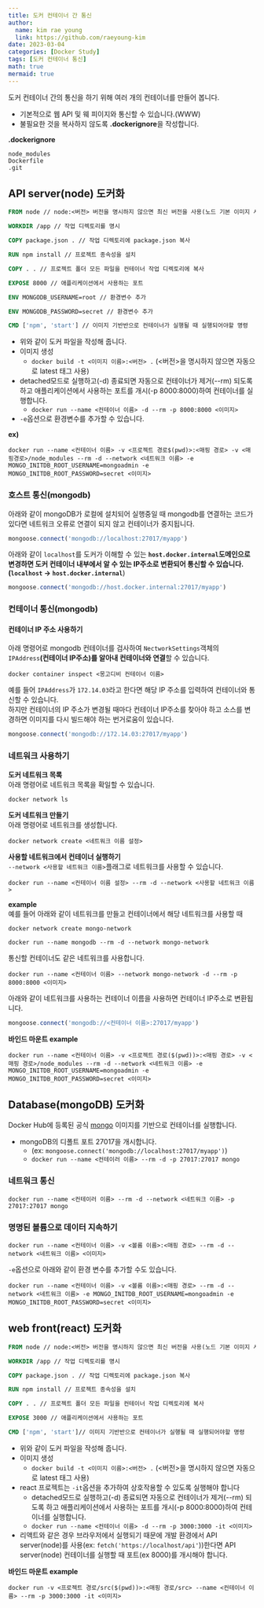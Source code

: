 ```yaml
---
title: 도커 컨테이너 간 통신
author:
  name: kim rae young
  link: https://github.com/raeyoung-kim
date: 2023-03-04
categories: [Docker Study]
tags: [도커 컨테이너 통신]
math: true
mermaid: true
---
```


도커 컨테이너 간의 통신을 하기 위해 여러 개의 컨테이너를 만들어 봅니다.

-   기본적으로 웹 API 및 웨 피이지와 통신할 수 있습니다.(WWW)
- 불필요한 것을 복사하지 않도록 **.dockerignore**을 작성합니다.

**.dockerignore**
```
node_modules
Dockerfile
.git
```

## API server(node) 도커화

```Dockerfile
FROM node // node:<버전> 버전을 명시하지 않으면 최신 버전을 사용(노드 기본 이미지 사용)

WORKDIR /app // 작업 디렉토리를 명시

COPY package.json . // 작업 디렉토리에 package.json 복사

RUN npm install // 프로젝트 종속성을 설치

COPY . . // 프로젝트 폴더 모든 파일을 컨테이너 작업 디렉토리에 복사

EXPOSE 8000 // 애플리케이션에서 사용하는 포트 

ENV MONGODB_USERNAME=root // 환경변수 추가

ENV MONGODB_PASSWORD=secret // 환경변수 추가

CMD ['npm', 'start'] // 이미지 기반반으로 컨테이너가 실행될 때 실행되어야할 명령
```

-   위와 같이 도커 파일을 작성해 줍니다.
-   이미지 생성
    -   `docker build -t <이미지 이름>:<버전> .` (<버전>을 명시하지 않으면 자동으로 latest 태그 사용)
-   detached모드로 실행하고(-d) 종료되면 자동으로 컨테이너가 제거(--rm) 되도록 하고 애플리케이션에서 사용하는 포트를 개시(-p 8000:8000)하여 컨테이너를 실행합니다.
    -   `docker run --name <컨테이너 이름> -d --rm -p 8000:8000 <이미지>`
-   `-e`옵션으로 환경변수를 추가할 수 있습니다.

**ex)**
```shell
docker run --name <컨테이너 이름> -v <프로젝트 경로$(pwd)>:<매핑 경로> -v <매핑경로>/node_modules --rm -d --network <네트워크 이름> -e MONGO_INITDB_ROOT_USERNAME=mongoadmin -e MONGO_INITDB_ROOT_PASSWORD=secret <이미지>
```

### 호스트 통신(mongodb)
아래와 같이 mongoDB가 로컬에 설치되어 실행중일 때 mongodb를 연결하는 코드가 있다면 네트워크 오류로 연결이 되지 않고 컨테이너가 중지됩니다.

```js
mongoose.connect('mongodb://localhost:27017/myapp')
```

아래와 같이 `localhost`를 도커가 이해할 수 있는 **`host.docker.internal`**도메인으로 변경하면 도커 컨테이너 내부에서 알 수 있는 IP주소로 변환되어 통신할 수 있습니다.  
(**`localhost` -> `host.docker.internal`**)

```js
mongoose.connect('mongodb://host.docker.internal:27017/myapp')
```

### 컨테이너 통신(mongodb)
#### 컨테이너 IP 주소 사용하기

아래 명령어로 mongodb 컨테이너를 검사하여 `NectworkSettings`객체의 `IPAddress`**(컨테이너 IP주소)를 알아내 컨테이너와 연결**할 수 있습니다.

```shell
docker container inspect <몽고디비 컨테이너 이름>
```

예를 들어 `IPAddress`가 `172.14.03`라고 한다면 해당 IP 주소를 입력하여 컨테이너와 통신할 수 있습니다.  
하지만 컨테이너의 IP 주소가 변경될 때마다 컨테이너 IP주소를 찾아야 하고 소스를 변경하면 이미지를 다시 빌드해야 하는 번거로움이 있습니다.

```js
mongoose.connect('mongodb://172.14.03:27017/myapp')
```

### 네트워크 사용하기
**도커 네트워크 목록**  
아래 명령어로 네트워크 목록을 확일할 수 있습니다.
```shell
docker network ls
```

**도커 네트워크 만들기**  
아래 명령어로 네트워크를 생성합니다.
```shell
docker network create <네트워크 이름 설정>
```

**사용할 네트워크에서 컨테이너 실행하기**  
`--network <사용할 네트워크 이름>`플래그로 네트워크를 사용할 수 있습니다.

```shell
docker run --name <컨테이너 이름 설정> --rm -d --network <사용할 네트워크 이름>
```

**example**  
예를 들어 아래와 같이 네트워크를 만들고 컨테이너에서 해당 네트워크를 사용할 때

```shell
docker network create mongo-network
```

```shell
docker run --name mongodb --rm -d --network mongo-network
```

통신할 컨테이너도 같은 네트워크를 사용합니다.

```shell
docker run --name <컨테이너 이름> --network mongo-network -d --rm -p 8000:8000 <이미지> 
```

아래와 같이 네트워크를 사용하는 컨테이너 이름을 사용하면 컨테이너 IP주소로 변환됩니다.

```js
mongoose.connect('mongodb://<컨테이너 이름>:27017/myapp')
```

**바인드 마운트 example** 
```shell
docker run --name <컨테이너 이름> -v <프로젝트 경로($(pwd))>:<매핑 경로> -v <매핑 경로>/node_modules --rm -d --network <네트워크 이름> -e MONGO_INITDB_ROOT_USERNAME=mongoadmin -e MONGO_INITDB_ROOT_PASSWORD=secret <이미지>
```

## Database(mongoDB) 도커화
Docker Hub에 등록된 공식 [mongo](https://hub.docker.com/_/mongo) 이미지를 기반으로 컨테이너를 실행합니다.

-   mongoDB의 디폴트 포트 27017을 개시합니다.
    -   (ex: `mongoose.connect('mongodb://localhost:27017/myapp')`)
    -   `docker run --name <컨테이러 이름> --rm -d -p 27017:27017 mongo`

### 네트워크 통신
```shell
docker run --name <컨테이러 이름> --rm -d --network <네트워크 이름> -p 27017:27017 mongo
```

### 명명된 볼륨으로 데이터 지속하기
```shell
docker run --name <컨테이너 이름> -v <볼륨 이름>:<매핑 경로> --rm -d --network <네트워크 이름> <이미지>
```

`-e`옵션으로 아래와 같이 환경 변수를 추가할 수도 있습니다.

```shell
docker run --name <컨테이너 이름> -v <볼륨 이름>:<매핑 경로> --rm -d --network <네트워크 이름> -e MONGO_INITDB_ROOT_USERNAME=mongoadmin -e MONGO_INITDB_ROOT_PASSWORD=secret <이미지>
```

## web front(react) 도커화
```Dockerfile
FROM node // node:<버전> 버전을 명시하지 않으면 최신 버전을 사용(노드 기본 이미지 사용)

WORKDIR /app // 작업 디렉토리를 명시

COPY package.json . // 작업 디렉토리에 package.json 복사

RUN npm install // 프로젝트 종속성을 설치

COPY . . // 프로젝트 폴더 모든 파일을 컨테이너 작업 디렉토리에 복사

EXPOSE 3000 // 애플리케이션에서 사용하는 포트 

CMD ['npm', 'start']// 이미지 기반반으로 컨테이너가 실행될 때 실행되어야할 명령
```

-   위와 같이 도커 파일을 작성해 줍니다.
-   이미지 생성
    -   `docker build -t <이미지 이름>:<버전> .` (<버전>을 명시하지 않으면 자동으로 latest 태그 사용)
-   react 프로젝트는 `-it`옵션을 추가하여 상호작용할 수 있도록 실행해야 합니다
    -   detached모드로 실행하고(-d) 종료되면 자동으로 컨테이너가 제거(--rm) 되도록 하고 애플리케이션에서 사용하는 포트를 개시(-p 8000:8000)하여 컨테이너를 실행합니다.
    -   `docker run --name <컨테이너 이름> -d --rm -p 3000:3000 -it <이미지>`
-   리액트와 같은 경우 브라우저에서 실행되기 때문에 개발 환경에서 API server(node)를 사용(ex: `fetch('https://localhost/api'`))한다면 API server(node) 컨테이너를 실행할 때 포트(ex 8000)를 개시해야 합니다.

**바인드 마운트 example**
```shell
docker run -v <프로젝트 경로/src($(pwd))>:<매핑 경로/src> --name <컨테이너 이름> --rm -p 3000:3000 -it <이미지>
```
